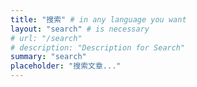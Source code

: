 ```yaml
---
title: "搜索" # in any language you want
layout: "search" # is necessary
# url: "/search"
# description: "Description for Search"
summary: "search"
placeholder: "搜索文章..."
---
```

